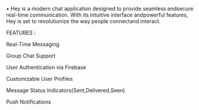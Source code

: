 • Hey is a modern chat application designed to provide seamless andsecure real-time communication. With its intuitive interface andpowerful features, 
  Hey is set to revolutionize the way people connectand interact.

FEATURES :

  Real-Time Messaging
  
  Group Chat Support
  
  User Authentication via Firebase
  
  Customizable User Profiles
  
  Message Status Indicators(Sent,Delivered,Seen)
  
  Push Notifications

